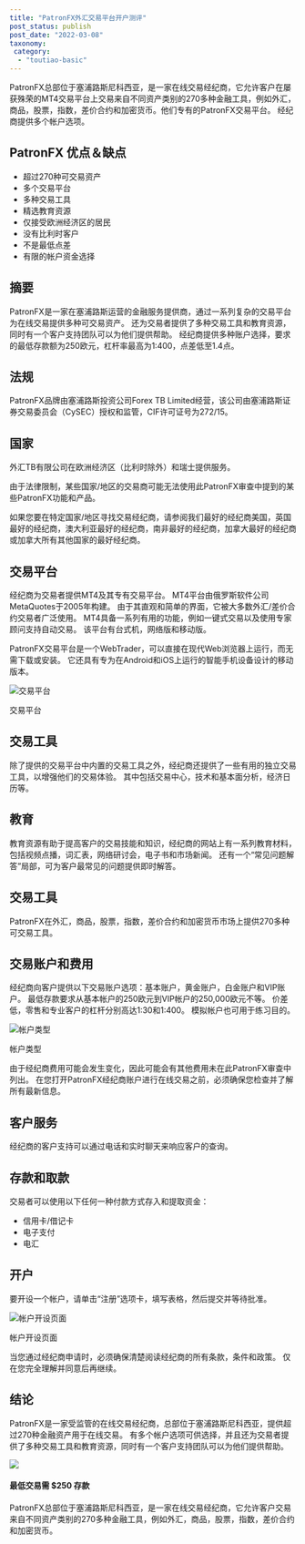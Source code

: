 ```yaml
---
title: "PatronFX外汇交易平台开户测评"
post_status: publish
post_date: "2022-03-08"
taxonomy:
 category: 
  - "toutiao-basic"
---
```


PatronFX总部位于塞浦路斯尼科西亚，是一家在线交易经纪商，它允许客户在屡获殊荣的MT4交易平台上交易来自不同资产类别的270多种金融工具，例如外汇，商品，股票，指数，差价合约和加密货币。他们专有的PatronFX交易平台。 经纪商提供多个帐户选项。

## PatronFX 优点＆缺点
- 超过270种可交易资产
- 多个交易平台
- 多种交易工具
- 精选教育资源
- 仅接受欧洲经济区的居民
- 没有比利时客户
- 不是最低点差
- 有限的帐户资金选择


## 摘要

PatronFX是一家在塞浦路斯运营的金融服务提供商，通过一系列复杂的交易平台为在线交易提供多种可交易资产。 还为交易者提供了多种交易工具和教育资源，同时有一个客户支持团队可以为他们提供帮助。 经纪商提供多种账户选择，要求的最低存款额为250欧元，杠杆率最高为1:400，点差低至1.4点。

## 法规

PatronFX品牌由塞浦路斯投资公司Forex TB Limited经营，该公司由塞浦路斯证券交易委员会（CySEC）授权和监管，CIF许可证号为272/15。

## 国家

外汇TB有限公司在欧洲经济区（比利时除外）和瑞士提供服务。

由于法律限制，某些国家/地区的交易商可能无法使用此PatronFX审查中提到的某些PatronFX功能和产品。

如果您要在特定国家/地区寻找交易经纪商，请参阅我们最好的经纪商美国，英国最好的经纪商，澳大利亚最好的经纪商，南非最好的经纪商，加拿大最好的经纪商或加拿大所有其他国家的最好经纪商。

## 交易平台

经纪商为交易者提供MT4及其专有交易平台。 MT4平台由俄罗斯软件公司MetaQuotes于2005年构建。 由于其直观和简单的界面，它被大多数外汇/差价合约交易者广泛使用。 MT4具备一系列有用的功能，例如一键式交易以及使用专家顾问支持自动交易。 该平台有台式机，网络版和移动版。

PatronFX交易平台是一个WebTrader，可以直接在现代Web浏览器上运行，而无需下载或安装。 它还具有专为在Android和iOS上运行的智能手机设备设计的移动版本。

![交易平台](https://cdn.fendou.la/funstoutiao/2020/11/PatronFX-Review-Trading-Platform--975x1024.jpg "交易平台")

交易平台

## 交易工具

除了提供的交易平台中内置的交易工具之外，经纪商还提供了一些有用的独立交易工具，以增强他们的交易体验。 其中包括交易中心，技术和基本面分析，经济日历等。

## 教育

教育资源有助于提高客户的交易技能和知识，经纪商的网站上有一系列教育材料，包括视频点播，词汇表，网络研讨会，电子书和市场新闻。 还有一个“常见问题解答”局部，可为客户最常见的问题提供即时解答。

## 交易工具

PatronFX在外汇，商品，股票，指数，差价合约和加密货币市场上提供270多种可交易工具。

## 交易账户和费用

经纪商向客户提供以下交易账户选项：基本账户，黄金账户，白金账户和VIP账户。 最低存款要求从基本帐户的250欧元到VIP帐户的250,000欧元不等。 价差低，零售和专业客户的杠杆分别高达1:30和1:400。 模拟帐户也可用于练习目的。

![帐户类型](https://cdn.fendou.la/funstoutiao/2020/11/PatronFX-Review-Account-Types-1024x438.jpg "帐户类型")

帐户类型

由于经纪商费用可能会发生变化，因此可能会有其他费用未在此PatronFX审查中列出。 在您打开PatronFX经纪商账户进行在线交易之前，必须确保您检查并了解所有最新信息。

## 客户服务

经纪商的客户支持可以通过电话和实时聊天来响应客户的查询。

## 存款和取款

交易者可以使用以下任何一种付款方式存入和提取资金：
- 信用卡/借记卡
- 电子支付
- 电汇

## 开户

要开设一个帐户，请单击“注册”选项卡，填写表格，然后提交并等待批准。

![帐户开设页面](https://cdn.fendou.la/funstoutiao/2020/11/PatronFX-Review-Account-Opening-Page.jpg "帐户开设页面")

帐户开设页面

当您通过经纪商申请时，必须确保清楚阅读经纪商的所有条款，条件和政策。 仅在您完全理解并同意后再继续。

## 结论

PatronFX是一家受监管的在线交易经纪商，总部位于塞浦路斯尼科西亚，提供超过270种金融资产用于在线交易。 有多个帐户选项可供选择，并且还为交易者提供了多种交易工具和教育资源，同时有一个客户支持团队可以为他们提供帮助。

![](https://cdn.fendou.la/funstoutiao/2020/11/PatronFX-Logo.png)

#### 最低交易需 $250 存款

PatronFX总部位于塞浦路斯尼科西亚，是一家在线交易经纪商，它允许客户交易来自不同资产类别的270多种金融工具，例如外汇，商品，股票，指数，差价合约和加密货币。
